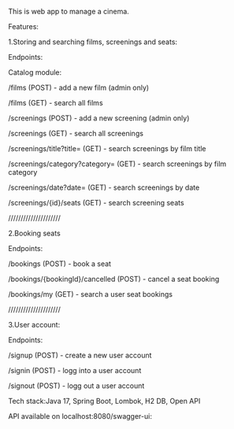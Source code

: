 This is web app to manage a cinema.

Features:

1.Storing and searching films, screenings and seats:

Endpoints:

Catalog module:

/films (POST) - add a new film (admin only)

/films (GET) - search all films

/screenings (POST) - add a new screening (admin only)

/screenings (GET) - search all screenings

/screenings/title?title= (GET) - search screenings by film title

/screenings/category?category= (GET) - search screenings by film category

/screenings/date?date= (GET) - search screenings by date

/screenings/{id}/seats (GET) - search screening seats

/////////////////////

2.Booking seats

Endpoints:

/bookings (POST) - book a seat

/bookings/{bookingId}/cancelled (POST) - cancel a seat booking

/bookings/my (GET) - search a user seat bookings

/////////////////////

3.User account:

Endpoints:

/signup (POST) - create a new user account

/signin (POST) - logg into a user account

/signout (POST) - logg out a user account

Tech stack:Java 17, Spring Boot, Lombok, H2 DB, Open API

API available on localhost:8080/swagger-ui: